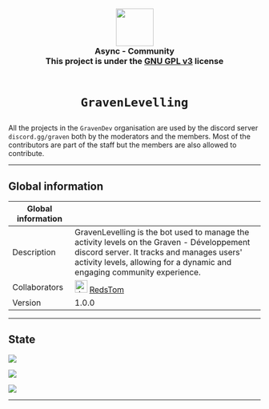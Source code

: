 <h3 align="center">
  <img src="https://avatars.githubusercontent.com/u/78621926?s=200&v=4" width="75"><br/>
  Async - Community <br/>
  This project is under the <a href="https://choosealicense.com/licenses/gpl-3.0/">GNU GPL v3</a> license<br/><br/>
</h3>

# <p align="center">`GravenLevelling`</p>

All the projects in the <code>GravenDev</code> organisation are used by the discord server <code>
discord.gg/graven</code> both by the moderators and the members.
Most of the contributors are part of the staff but the members are also allowed to contribute.

---
## Global information

| Global information |                                                                                                                                                                                                                                                                                                                                                                                                                                         |
|--------------------|-----------------------------------------------------------------------------------------------------------------------------------------------------------------------------------------------------------------------------------------------------------------------------------------------------------------------------------------------------------------------------------------------------------------------------------------|
| Description        | GravenLevelling is the bot used to manage the activity levels on the Graven - Développement discord server. It tracks and manages users' activity levels, allowing for a dynamic and engaging community experience.                                                                                                                                                                                |
| Collaborators      | <img src="https://avatars.githubusercontent.com/u/44524788?v=4" alt="drawing" width="25"/> [RedsTom](https://github.com/RedsTom)                                                                                                                                                                                                                                                                 |
| Version            | 1.0.0                                                                                                                                                                                                                                                                                                                                                                                                                              |

---

## State
![](https://img.shields.io/badge/State-In_production-green?style=for-the-badge)

![](https://img.shields.io/github/issues/AsyncCommunityDiscord/AsyncLevelling?style=for-the-badge)

![](https://img.shields.io/github/issues-pr/AsyncCommunityDiscord/AsyncLevelling?style=for-the-badge)

--- 
